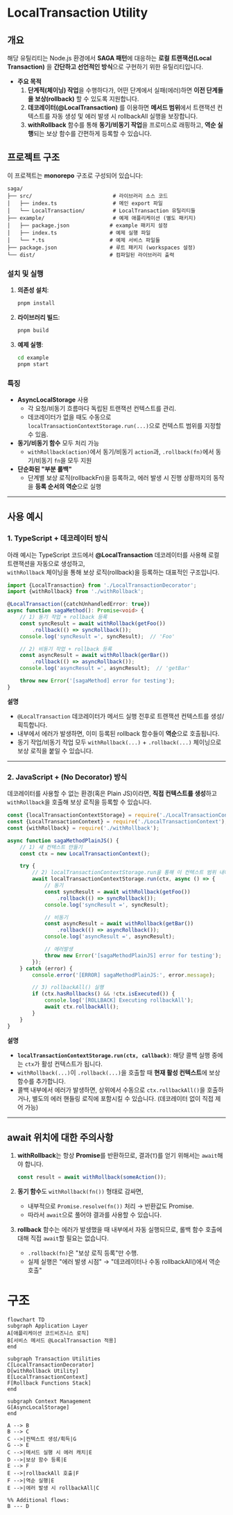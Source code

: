 # LocalTransaction Utility

## 개요

해당 유틸리티는 Node.js 환경에서 **SAGA 패턴**에 대응하는 **로컬 트랜잭션(Local Transaction)** 을 **간단하고 선언적인 방식**으로 구현하기 위한 유틸리티입니다.

- **주요 목적**
    1. **단계적(체이닝) 작업**을 수행하다가, 어떤 단계에서 실패(에러)하면 **이전 단계들을 보상(rollback)** 할 수 있도록 지원합니다.
    2. **데코레이터(@LocalTransaction)** 를 이용하면 **메서드 범위**에서 트랜잭션 컨텍스트를 자동 생성 및 에러 발생 시 rollbackAll 실행을 보장합니다.
    3. **withRollback** 함수를 통해 **동기/비동기 작업**을 프로미스로 래핑하고, **역순 실행**되는 보상 함수를 간편하게 등록할 수 있습니다.

## 프로젝트 구조

이 프로젝트는 **monorepo** 구조로 구성되어 있습니다:

```
saga/
├── src/                          # 라이브러리 소스 코드
│   ├── index.ts                  # 메인 export 파일
│   └── LocalTransaction/         # LocalTransaction 유틸리티들
├── example/                      # 예제 애플리케이션 (별도 패키지)
│   ├── package.json             # example 패키지 설정
│   ├── index.ts                 # 예제 실행 파일
│   └── *.ts                     # 예제 서비스 파일들
├── package.json                 # 루트 패키지 (workspaces 설정)
└── dist/                        # 컴파일된 라이브러리 출력
```

### 설치 및 실행

1. **의존성 설치**:
   ```bash
   pnpm install
   ```

2. **라이브러리 빌드**:
   ```bash
   pnpm build
   ```

3. **예제 실행**:
   ```bash
   cd example
   pnpm start
   ```

### 특징

- **AsyncLocalStorage** 사용
    - 각 요청/비동기 흐름마다 독립된 트랜잭션 컨텍스트를 관리.
    - 데코레이터가 없을 때도 수동으로 `localTransactionContextStorage.run(...)`으로 컨텍스트 범위를 지정할 수 있음.
- **동기/비동기 함수** 모두 처리 가능
    - `withRollback(action)`에서 동기/비동기 `action`과, `.rollback(fn)`에서 동기/비동기 `fn`을 모두 지원
- **단순화된 "부분 롤백"**
    - 단계별 보상 로직(rollbackFn)을 등록하고, 에러 발생 시 진행 상황까지의 동작을 **등록 순서의 역순**으로 실행

---

## 사용 예시

### 1. **TypeScript + 데코레이터 방식**

아래 예시는 TypeScript 코드에서 **@LocalTransaction** 데코레이터를 사용해 로컬 트랜잭션을 자동으로 생성하고,  
`withRollback` 체이닝을 통해 보상 로직(rollback)을 등록하는 대표적인 구조입니다.

```ts
import {LocalTransaction} from './LocalTransactionDecorator';
import {withRollback} from './withRollback';

@LocalTransaction({catchUnhandledError: true})
async function sagaMethod(): Promise<void> {
    // 1) 동기 작업 + rollback 등록
    const syncResult = await withRollback(getFoo())
        .rollback(() => syncRollback());
    console.log('syncResult =', syncResult);  // 'Foo'

    // 2) 비동기 작업 + rollback 등록
    const asyncResult = await withRollback(gerBar())
        .rollback(() => asyncRollback());
    console.log('asyncResult =', asyncResult);  // 'getBar'

    throw new Error('[sagaMethod] error for testing');
}
```

**설명**

- `@LocalTransaction` 데코레이터가 메서드 실행 전후로 트랜잭션 컨텍스트를 생성/획득합니다.
- 내부에서 에러가 발생하면, 이미 등록된 rollback 함수들이 **역순**으로 호출됩니다.
- 동기 작업/비동기 작업 모두 `withRollback(...)` + `.rollback(...)` 체이닝으로 보상 로직을 붙일 수 있습니다.

---

### 2. **JavaScript + (No Decorator) 방식**

데코레이터를 사용할 수 없는 환경(혹은 Plain JS)이라면, **직접 컨텍스트를 생성**하고 `withRollback`을 호출해 보상 로직을 등록할 수 있습니다.

```js
const {localTransactionContextStorage} = require('./LocalTransactionContextStorage');
const {LocalTransactionContext} = require('./LocalTransactionContext');
const {withRollback} = require('./withRollback');

async function sagaMethodPlainJS() {
    // 1) 새 컨텍스트 만들기
    const ctx = new LocalTransactionContext();

    try {
        // 2) localTransactionContextStorage.run을 통해 이 컨텍스트 범위 내에서 작업
        await localTransactionContextStorage.run(ctx, async () => {
            // 동기
            const syncResult = await withRollback(getFoo())
                .rollback(() => syncRollback());
            console.log('syncResult =', syncResult);

            // 비동기
            const asyncResult = await withRollback(getBar())
                .rollback(() => asyncRollback());
            console.log('asyncResult =', asyncResult);

            // 에러발생
            throw new Error('[sagaMethodPlainJS] error for testing');
        });
    } catch (error) {
        console.error('[ERROR] sagaMethodPlainJS:', error.message);

        // 3) rollbackAll() 실행
        if (ctx.hasRollbacks() && !ctx.isExecuted()) {
            console.log('[ROLLBACK] Executing rollbackAll');
            await ctx.rollbackAll();
        }
    }
}
```

**설명**

- **`localTransactionContextStorage.run(ctx, callback)`**: 해당 콜백 실행 중에는 `ctx`가 활성 컨텍스트가 됩니다.
- `withRollback(...)`이 `.rollback(...)`을 호출할 때 **현재 활성 컨텍스트**에 보상 함수를 추가합니다.
- 콜백 내부에서 에러가 발생하면, 상위에서 수동으로 `ctx.rollbackAll()`을 호출하거나, 별도의 에러 핸들링 로직에 포함시킬 수 있습니다. (데코레이터 없이 직접 제어 가능)

---

## await 위치에 대한 주의사항

1. **withRollback**는 항상 **Promise**를 반환하므로, 결과(`T`)를 얻기 위해서는 `await`해야 합니다.
   ```ts
   const result = await withRollback(someAction());
   ```

2. **동기 함수**도 `withRollback(fn())` 형태로 감싸면,
    - 내부적으로 `Promise.resolve(fn())` 처리 → 반환값도 Promise.
    - 따라서 `await`으로 풀어야 결과를 사용할 수 있습니다.

3. **rollback** 함수는 에러가 발생했을 때 내부에서 자동 실행되므로, 롤백 함수 호출에 대해 직접 `await`할 필요는 없습니다.
    - `.rollback(fn)`은 "보상 로직 등록"만 수행.
    - 실제 실행은 "에러 발생 시점" → "데코레이터나 수동 rollbackAll()에서 역순 호출"

# 구조

```mermaid
flowchart TD
subgraph Application Layer
A[애플리케이션 코드비즈니스 로직]
B[서비스 메서드 @LocalTransaction 적용]
end

subgraph Transaction Utilities
C[LocalTransactionDecorator]
D[withRollback Utility]
E[LocalTransactionContext]
F[Rollback Functions Stack]
end

subgraph Context Management
G[AsyncLocalStorage]
end

A --> B
B --> C
C -->|컨텍스트 생성/획득|G
G --> E
C -->|메서드 실행 시 에러 캐치|E
D -->|보상 함수 등록|E
E --> F
E -->|rollbackAll 호출|F
F -->|역순 실행|E
E -->|에러 발생 시 rollbackAll|C

%% Additional flows:
B --- D

```